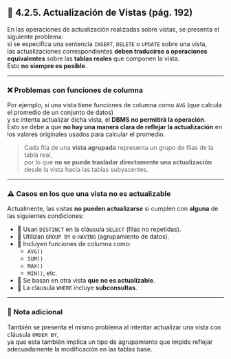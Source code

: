 ## 📘 4.2.5. Actualización de Vistas (pág. 192)

En las operaciones de actualización realizadas sobre vistas, se presenta el siguiente problema:  
si se especifica una sentencia `INSERT`, `DELETE` o `UPDATE` sobre una vista,  
las actualizaciones correspondientes **deben traducirse a operaciones equivalentes** sobre las **tablas reales** que componen la vista.  
Esto **no siempre es posible**.

---

### ❌ Problemas con funciones de columna

Por ejemplo, si una vista tiene funciones de columna como `AVG` (que calcula el promedio de un conjunto de datos)  
y se intenta actualizar dicha vista, el **DBMS no permitirá la operación**.  
Esto se debe a que **no hay una manera clara de reflejar la actualización** en los valores originales usados para calcular el promedio.

> Cada fila de una **vista agrupada** representa un grupo de filas de la tabla real,  
> por lo que **no se puede trasladar directamente una actualización** desde la vista hacia las tablas subyacentes.

---

### ⚠️ Casos en los que una vista **no es actualizable**

Actualmente, las vistas **no pueden actualizarse** si cumplen con **alguna** de las siguientes condiciones:

- 🔸 Usan `DISTINCT` en la cláusula `SELECT` (filas no repetidas).
- 🔸 Utilizan `GROUP BY` o `HAVING` (agrupamiento de datos).
- 🔸 Incluyen funciones de columna como:
  - `AVG()`
  - `SUM()`
  - `MAX()`
  - `MIN()`, etc.
- 🔸 Se basan en otra vista **que no es actualizable**.
- 🔸 La cláusula `WHERE` incluye **subconsultas**.

---

### 📌 Nota adicional

También se presenta el mismo problema al intentar actualizar una vista con cláusula `ORDER BY`,  
ya que esta también implica un tipo de agrupamiento que impide reflejar adecuadamente la modificación en las tablas base.
